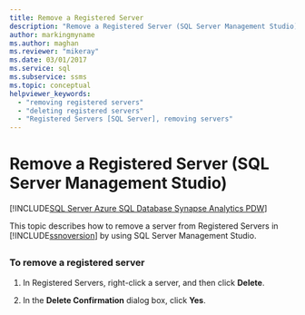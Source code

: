 ```yaml
---
title: Remove a Registered Server
description: "Remove a Registered Server (SQL Server Management Studio)"
author: markingmyname
ms.author: maghan
ms.reviewer: "mikeray"
ms.date: 03/01/2017
ms.service: sql
ms.subservice: ssms
ms.topic: conceptual
helpviewer_keywords:
  - "removing registered servers"
  - "deleting registered servers"
  - "Registered Servers [SQL Server], removing servers"
---
```


# Remove a Registered Server (SQL Server Management Studio)

[!INCLUDE[SQL Server Azure SQL Database Synapse Analytics PDW](../../includes/applies-to-version/sql-asdb-asdbmi-asa-pdw.md)]

This topic describes how to remove a server from Registered Servers in [!INCLUDE[ssnoversion](../../includes/ssnoversion-md.md)] by using SQL Server Management Studio.

## <a name="SSMSProcedure"></a>

### To remove a registered server

1. In Registered Servers, right-click a server, and then click **Delete**.

2. In the **Delete Confirmation** dialog box, click **Yes**.
